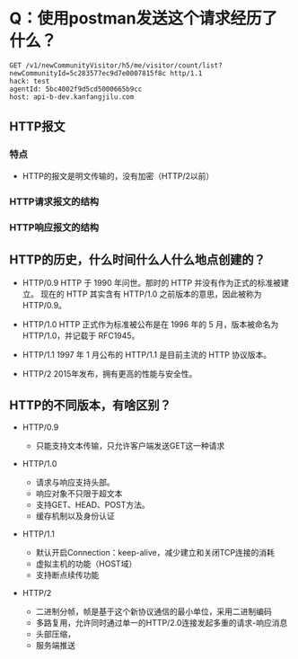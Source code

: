 # Q：使用postman发送这个请求经历了什么？

```
GET /v1/newCommunityVisitor/h5/me/visitor/count/list?newCommunityId=5c283577ec9d7e0007815f8c http/1.1 
hack: test  
agentId: 5bc4002f9d5cd5000665b9cc 
host: api-b-dev.kanfangjilu.com
```


## HTTP报文

### 特点
- HTTP的报文是明文传输的，没有加密（HTTP/2以前）

### HTTP请求报文的结构


### HTTP响应报文的结构


## HTTP的历史，什么时间什么人什么地点创建的？

- HTTP/0.9 HTTP 于 1990 年问世。那时的 HTTP 并没有作为正式的标准被建立。 现在的 HTTP 其实含有 HTTP/1.0 之前版本的意思，因此被称为 HTTP/0.9。 

- HTTP/1.0 HTTP 正式作为标准被公布是在 1996 年的 5 月，版本被命名为 HTTP/1.0，并记载于 RFC1945。

-   HTTP/1.1 1997 年 1 月公布的 HTTP/1.1 是目前主流的 HTTP 协议版本。

-  HTTP/2 2015年发布，拥有更高的性能与安全性。

## HTTP的不同版本，有啥区别？
- HTTP/0.9 
    - 只能支持文本传输，只允许客户端发送GET这一种请求

- HTTP/1.0 
    - 请求与响应支持头部。
    - 响应对象不只限于超文本
    - 支持GET、HEAD、POST方法。
    - 缓存机制以及身份认证

- HTTP/1.1
    - 默认开启Connection：keep-alive，减少建立和关闭TCP连接的消耗
    - 虚拟主机的功能（HOST域）
    - 支持断点续传功能

- HTTP/2
    - 二进制分帧，帧是基于这个新协议通信的最小单位，采用二进制编码
    - 多路复用，允许同时通过单一的HTTP/2.0连接发起多重的请求-响应消息
    - 头部压缩，
    - 服务端推送










